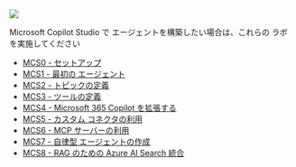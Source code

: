 <div class="cc-lab-toc mcs-path">
  <img src="/copilot-camp/assets/images/path-icons/MCS-path-heading.png"></img>
  <div>
    <p>Microsoft Copilot Studio で エージェントを構築したい場合は、これらの ラボ を実施してください</p>
    <ul>
      <li><a href="/copilot-camp/ja/pages/make/copilot-studio/00-prerequisites/">MCS0 - セットアップ</a></li>
      <li><a href="/copilot-camp/ja/pages/make/copilot-studio/01-first-agent/">MCS1 - 最初の エージェント</a></li>
      <li><a href="/copilot-camp/ja/pages/make/copilot-studio/02-topics/">MCS2 - トピックの定義</a></li>
      <li><a href="/copilot-camp/ja/pages/make/copilot-studio/03-actions/">MCS3 - ツールの定義</a></li>
      <li><a href="/copilot-camp/ja/pages/make/copilot-studio/04-extending-m365-copilot/">MCS4 - Microsoft 365 Copilot を拡張する</a></li>
      <li><a href="/copilot-camp/ja/pages/make/copilot-studio/05-connectors/">MCS5 - カスタム コネクタの利用</a></li>
      <li><a href="/copilot-camp/ja/pages/make/copilot-studio/06-mcp/">MCS6 - MCP サーバーの利用</a></li>
      <li><a href="/copilot-camp/ja/pages/make/copilot-studio/07-autonomous/">MCS7 - 自律型 エージェントの作成</a></li>
      <li><a href="/copilot-camp/ja/pages/make/copilot-studio/08-rag/">MCS8 - RAG のための Azure AI Search 統合</a></li>
    </ul>
  </div>
</div>

<script>
(() => {

// This script decorates the table of contents with a "you are here" indicator.
const toc = document.getElementsByClassName('cc-lab-toc');
for (const div of toc) {
    const lis = div.querySelectorAll('li');
    for (const li of lis) {
        const anchor = li.querySelector('a');
        if (location.href.includes(anchor.href)) {
            const span = document.createElement("span");
            span.innerHTML = "YOU&nbsp;ARE&nbsp;HERE";
            li.appendChild(span);
        }
    }    
}
})();
</script>
